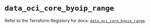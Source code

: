 # `data_oci_core_byoip_range`

Refer to the Terraform Registory for docs: [`data_oci_core_byoip_range`](https://registry.terraform.io/providers/oracle/oci/6.18.0/docs/data-sources/core_byoip_range).
